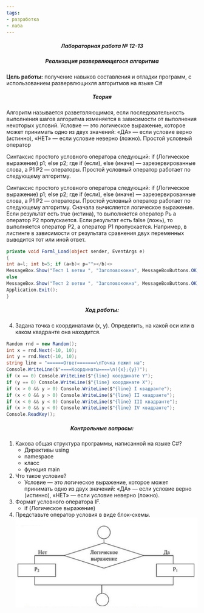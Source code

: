 ```yaml
---
tags:
- разработка
- лаба
---
```

<h5 align="center">Лабораторная работа № 12-13</h5>

<h5 align="center">Реализация развервлющегося алгоритма</h5>

**Цель работы:** 
получение навыков составления и отладки программ, с использованием развервлющихля алгоритмов на языке C#

<h5 align="center">Теория</h5>

Алгоритм называется разветвляющимся, если последовательность выполнения шагов алгоритма изменяется в зависимости от выполнения некоторых условий. Условие — это логическое выражение, которое может принимать одно из двух значений: «ДА» — если условие верно (истинно), «НЕТ» — если условие неверно (ложно).
Простой условный оператор

Синтаксис простого условного оператора следующий:
if (Логическое выражение)
р1;
else
р2;
где if (если), else (иначе) — зарезервированные слова, а Р1 Р2 — операторы. Простой условный оператор работает по следующему алгоритму.

Синтаксис простого условного оператора следующий: if (Логическое выражение) р1; else р2; где if (если), else (иначе) — зарезервированные слова, а Р1 Р2 — операторы. Простой условный оператор работает по следующему алгоритму. Сначала вычисляется логическое выражение. Если результат есть true (истина), то выполняется оператор Рь а оператор Р2 пропускается. Если результат есть false (ложь), то выполняется оператор Р2, а оператор Р1 пропускается. Например, в листинге в зависимости от результата сравнения двух переменных выводится тот или иной ответ.

```C#
private void Forml_Load(object sender, EventArgs e)
{
int a=l; int b=5; if (a<b)< p=""></b)<>
MessageBox.Show("Тест 1 ветви ", "Заголовококна", MessageBoxButtons.OK, MessageBoxIcon.Information);
else
MessageBox.Show("Тест 2 ветви ", "Заголовококна", MessageBoxButtons.OK, MessageBoxIcon.Information);
Application.Exit();
}
```

<h5 align="center">Ход работы:</h5>

4. Задана точка с координатами (x, y). Определить, на какой оси или в каком квадранте она находится.

```c#
Random rnd = new Random();
int x = rnd.Next(-10, 10);
int y = rnd.Next(-10, 10);
string line = "======Ответ=======\nТочка лежит на";
Console.WriteLine($"====Координаты====\n({x};{y})");
if (x == 0) Console.WriteLine($"{line} координате Y");
if (y == 0) Console.WriteLine($"{line} координате X");
if (x > 0 && y > 0) Console.WriteLine($"{line} I квадранте");
if (x < 0 && y > 0) Console.WriteLine($"{line} II квадранте");
if (x < 0 && y < 0) Console.WriteLine($"{line} III квадранте");
if (x > 0 && y < 0) Console.WriteLine($"{line} IV квадранте");
Console.ReadKey();
```

<h5 align="center">Контрольные вопросы:</h5>

1. Какова общая структура программы, написанной на языке С#?
	- Директивы using
	- namespace
	- класс
	- функция main
2. Что такое условие?
	- Условие — это логическое выражение, которое может принимать одно из двух значений: «ДА» — если условие верно (истинно), «НЕТ» — если условие неверно (ложно).
3. Формат условного оператора IF.
	- if (Логическое выражение)
4. Представьте оператор условия в виде блок-схемы.
	![](../Files/Pasted%20image%2020211023204410.png)